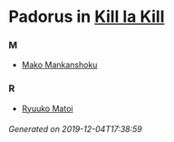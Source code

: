 # Padorus in [Kill la Kill](https://myanimelist.net/manga/58391/Kill_la_Kill)

### M
* [Mako Mankanshoku](https://github.com/shadow578/Project-Padoru/blob/master/table-of-contents/characters/MakoMankanshoku.md)

### R
* [Ryuuko Matoi](https://github.com/shadow578/Project-Padoru/blob/master/table-of-contents/characters/RyuukoMatoi.md)

###### Generated on 2019-12-04T17:38:59
